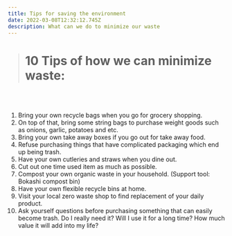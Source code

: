 ```yaml
---
title: Tips for saving the environment
date: 2022-03-08T12:32:12.745Z
description: What can we do to minimize our waste
---
```

> # **10 Tips of how we can minimize waste:**

<br><br>

<ol>

<li>Bring your own recycle bags when you go for grocery shopping.</li>

<li>On top of that, bring some string bags to purchase weight goods such as onions, garlic, potatoes and etc.</li>

<li>Bring your own take away boxes if you go out for take away food.</li>

<li>Refuse purchasing things that have complicated packaging which end up being trash.</li>

<li>Have your own cutleries and straws when you dine out.</li>

<li>Cut out one time used item as much as possible.</li>

<li>Compost your own organic waste in your household. (Support tool: Bokashi compost bin)</li>

<li>Have your own flexible recycle bins at home.</li>

<li>Visit your local zero waste shop to find replacement of your daily product.</li>

<li>Ask yourself questions before purchasing something that can easily become trash. Do I really need it? Will I use it for a long time? How much value it will add into my life?</li>

</ol>